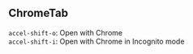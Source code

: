 ChromeTab
---------

`accel-shift-o`: Open with Chrome  
`accel-shift-i`: Open with Chrome in Incognito mode
